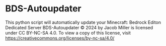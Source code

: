# BDS-Autoupdater
This python script will automatically update your Minecraft: Bedrock Editon Dedicated Server
BDS-Autoupdater © 2024 by Jacob Miller is licensed under CC BY-NC-SA 4.0. To view a copy of this license, visit https://creativecommons.org/licenses/by-nc-sa/4.0/

